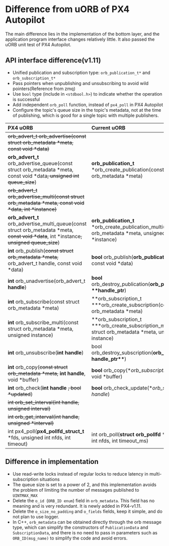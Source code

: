 # Difference from uORB of PX4 Autopilot

The main difference lies in the implementation of the bottom layer, and the application program interface changes relatively little. It also passed the uORB unit test of PX4 Autopilot.

## API interface difference(v1.11)

* Unified publication and subscription type: `orb_publication_t*` and `orb_subscription_t*`
* Pass pointers when unpublishing and unsubscribing to avoid wild pointers(Reference from zmq)
* Use ``bool`` type (include in ``<stdbool.h>``) to indicate whether the operation is successful
* Add independent ``orb_poll`` function, instead of ``px4_poll`` in PX4 Autopilot
* Configure the topic's queue size in the topic's metadata, not at the time of publishing, which is good for a single topic with multiple publishers.

| PX4 uORB                                                     | Current uORB                                                 |
| :----------------------------------------------------------- | :----------------------------------------------------------- |
| ~~orb_advert_t orb_advertise(const struct orb_metadata \*meta, const void \*data)~~ |                                                              |
| **orb_advert_t** orb_advertise_queue(const struct orb_metadata \*meta, const void \*data~~, unsigned int queue_size~~) | **orb_publication_t** \*orb_create_publication(const struct orb_metadata \*meta) |
| ~~orb_advert_t orb_advertise_multi(const struct orb_metadata \*meta, const void \*data, int \*instance)~~ |                                                              |
| **orb_advert_t** orb_advertise_multi_queue(const struct orb_metadata \*meta, ~~const void \*data~~, int \*instance~~, unsigned queue_size~~) | **orb_publication_t** \*orb_create_publication_multi(const struct orb_metadata \*meta, unsigned int \*instance) |
| **int** orb_publish(~~const struct orb_metadata \*meta,~~ orb_advert_t handle, const void \*data) | **bool** orb_publish(**orb_publication_t \*handle**, const void *data) |
| **int** orb_unadvertise(orb_advert_t **handle**)             | **bool** orb_destroy_publication(**orb_publication_t \*\*handle_ptr**) |
| **int** orb_subscribe(const struct orb_metadata \*meta)      | **orb_subscription_t ***orb_create_subscription(const struct orb_metadata *meta) |
| **int** orb_subscribe_multi(const struct orb_metadata \*meta, unsigned instance) | **orb_subscription_t ***orb_create_subscription_multi(const struct orb_metadata *meta, unsigned instance) |
| **int** orb_unsubscribe(**int handle**)                      | bool orb_destroy_subscription(**orb_subscription_t handle_ptr\*\***) |
| **int** orb_copy(~~const struct orb_metadata \*meta,~~ **int handle**, void \*buffer) | **bool** orb_copy(**orb_subscription_t *handle**, void *buffer) |
| **int** orb_check(**int handle** ~~, bool \*updated~~)       | **bool** orb_check_update(**orb_subscription_t *handle**)    |
| ~~int orb_set_interval(int handle, unsigned interval)~~      |                                                              |
| ~~int orb_get_interval(int handle, unsigned \*interval)~~    |                                                              |
| int px4_poll(**px4_pollfd_struct_t** \*fds, unsigned int nfds, int timeout) | int orb_poll(**struct orb_pollfd** \*fds, unsigned int nfds, int timeout_ms) |

## Difference in implementation

* Use read-write locks instead of regular locks to reduce latency in multi-subscription situations
* The queue size is set to a power of 2, and this implementation avoids the problem of limiting the number of messages published to ``UINTMAX_MAX``
* Delete the ``o_id ``(``ORB_ID enum``) field in ``orb_metadata``. This field has no meaning and is very redundant. It is newly added in PX4-v1.11. 
* Delete the ``o_size_no_padding`` and ``o_fields`` fields, keep it simple, and do not plan to use logger.
* In C++, ``orb_metadata`` can be obtained directly through the orb message type, which can simplify the constructors of ``PublicationData`` and ``SubscriptionData``, and there is no need to pass in parameters such as ``ORB_ID(msg_name)`` to simplify the code and avoid errors.
